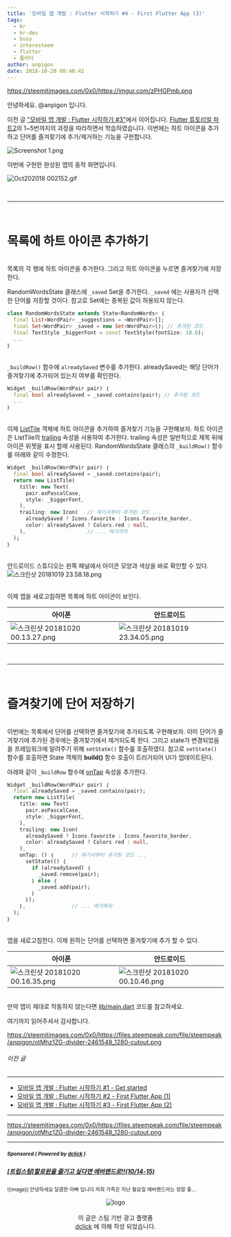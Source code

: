 ```yaml
---
title: '모바일 앱 개발 : Flutter 시작하기 #4 - First Flutter App (3)'
tags:
  - kr
  - kr-dev
  - busy
  - interesteem
  - flutter
  - 플러터
author: anpigon
date: 2018-10-20 00:40:42
---
```


https://steemitimages.com/0x0/https://imgur.com/zPHGPmb.png

안녕하세요. @anpigon 입니다.

이전 글 ["모바일 앱 개발 : Flutter 시작하기 #3"](https://steemit.com/dclick/@anpigon/-flutter-3-write-your-first-flutter-app-part-12-1539616614961)에서 이어집니다. [Flutter 튜토리얼 파트2](https://codelabs.developers.google.com/codelabs/first-flutter-app-pt2/#0)의 1~5번까지의 과정을 따라하면서 학습하였습니다. 이번에는 하트 아이콘을 추가하고 단어를 즐겨찾기에 추가/제거하는 기능을 구현합니다.

![Screenshot 1.png](https://files.steempeak.com/file/steempeak/anpigon/zj0dcEIi-Screenshot201.png)



이번에 구현한 완성된 앱의 동작 화면입니다.

![Oct202018 002152.gif](https://files.steempeak.com/file/steempeak/anpigon/AGjLeysd-Oct-20-20182000-21-52.gif)


<br><hr><br>

# 목록에 하트 아이콘 추가하기

<br>목록의 각 행에 하트 아이콘을 추가한다. 그리고 하트 아이콘을 누르면 즐겨찾기에 저장한다.

RandomWordsState 클래스에 `_saved` Set을 추가한다. `_saved` 에는 사용자가 선택한 단어를 저장할 것이다. 참고로 Set에는 중복된 값이 허용되지 않는다.

```dart
class RandomWordsState extends State<RandomWords> ｛
  final List<WordPair> _suggestions = <WordPair>[];
  final Set<WordPair> _saved = new Set<WordPair>(); // 추가된 코드
  final TextStyle _biggerFont = const TextStyle(fontSize: 18.0);
  ...
｝
```

<br>`_buildRow()` 함수에 `alreadySaved` 변수를 추가한다. alreadySaved는 해당 단어가 즐겨찾기에 추가되어 있는지 여부를 확인한다.

```dart
Widget _buildRow(WordPair pair) ｛
  final bool alreadySaved = _saved.contains(pair); // 추가된 코드
  ...
｝
```

<br>이제 [ListTile](https://docs.flutter.io/flutter/material/ListTile-class.html) 객체에 하트 아이콘을 추가하여 즐겨찾기 기능을 구현해보자. 하트 아이콘은 ListTile의 [trailing](https://docs.flutter.io/flutter/material/ListTile/trailing.html) 속성을 사용하여 추가한다. trailing 속성은 일반적으로 제목 뒤에 아이콘 위젯을 표시 할때 사용된다. RandomWordsState 클래스의 `_buildRow()` 함수를 아래와 같이 수정한다. 

```dart
Widget _buildRow(WordPair pair) ｛
  final bool alreadySaved = _saved.contains(pair);
  return new ListTile(
    title: new Text(
      pair.asPascalCase,
      style: _biggerFont,
    ),
    trailing: new Icon(   // 여기서부터 추가된 코드 ... 
      alreadySaved ? Icons.favorite : Icons.favorite_border,
      color: alreadySaved ? Colors.red : null,
    ),                    // ... 여기까지
  );
｝
```

<br>안드로이드 스튜디오는 왼쪽 패널에서 아이콘 모양과 색상을 바로 확인할 수 있다.
![스크린샷 20181019 23.58.18.png](https://files.steempeak.com/file/steempeak/anpigon/xh0cuwbI-E18489E185B3E1848FE185B3E18485E185B5E186ABE18489E185A3E186BA202018-10-192023.58.18.png)

<br>이제 앱을 새로고침하면 목록에 하트 아이콘이 보인다.

|아이폰|안드로이드|
|-|-|
|![스크린샷 20181020 00.13.27.png](https://files.steempeak.com/file/steempeak/anpigon/unrQp4FT-E18489E185B3E1848FE185B3E18485E185B5E186ABE18489E185A3E186BA202018-10-202000.13.27.png)|![스크린샷 20181019 23.34.05.png](https://files.steempeak.com/file/steempeak/anpigon/u46fmY84-E18489E185B3E1848FE185B3E18485E185B5E186ABE18489E185A3E186BA202018-10-192023.34.05.png)|

<br><hr><br>

# 즐겨찾기에 단어 저장하기

<br>이번에는 목록에서 단어를 선택하면 즐겨찾기에 추가되도록 구현해보자. 이미 단어가 즐겨찾기에 추가된 경우에는 즐겨찾기에서 제거되도록 한다. 그리고 state가 변경되었음을 프레임워크에 알려주기 위해 `setState()` 함수를 호출하였다. 참고로 `setState()` 함수를 호출하면 State 객체의 **build()** 함수 호출이 트리거되어 UI가 업데이트된다.

아래와 같이 `_buildRow` 함수에 [onTap](https://docs.flutter.io/flutter/material/ListTile/onTap.html) 속성을 추가한다.

```dart
Widget _buildRow(WordPair pair) ｛
  final alreadySaved = _saved.contains(pair);
  return new ListTile(
    title: new Text(
      pair.asPascalCase,
      style: _biggerFont,
    ),
    trailing: new Icon(
      alreadySaved ? Icons.favorite : Icons.favorite_border,
      color: alreadySaved ? Colors.red : null,
    ),
    onTap: () ｛      // 여기서부터 추가된 코드 ...
      setState(() ｛
        if (alreadySaved) ｛
          _saved.remove(pair);
        ｝ else ｛ 
          _saved.add(pair); 
        ｝ 
      ｝);
    ｝,               // ... 여기까지
  );
｝ 
```

<br>앱을 새로고침한다. 이제 원하는 단어를 선택하면 즐겨찾기에 추가 할 수 있다. 

|아이폰|안드로이드|
|-|-|
|![스크린샷 20181020 00.16.35.png](https://files.steempeak.com/file/steempeak/anpigon/6LSDF1X3-E18489E185B3E1848FE185B3E18485E185B5E186ABE18489E185A3E186BA202018-10-202000.16.35.png)|![스크린샷 20181020 00.10.46.png](https://files.steempeak.com/file/steempeak/anpigon/vnnpoTVN-E18489E185B3E1848FE185B3E18485E185B5E186ABE18489E185A3E186BA202018-10-202000.10.46.png)|

<br>만약 앱이 제대로 작동하지 않는다면 [lib/main.dart](https://gist.githubusercontent.com/Sfshaza/1194384995296493b4675379e0022227/raw/7f274e35045042b3fe93fea464dddc170d14558f/main.dart) 코드를 참고하세요.

여기까지 읽어주셔서 감사합니다.

https://steemitimages.com/0x0/https://files.steempeak.com/file/steempeak/anpigon/otMhz1ZG-divider-2461548_1280-cutout.png

###### 이전 글

---

- [모바일 앱 개발 : Flutter 시작하기 #1 - Get started](https://steemit.com/dclick/@anpigon/-flutter--1538895504796)
- [모바일 앱 개발 : Flutter 시작하기 #2 - First Flutter App (1)](https://steemit.com/kr/@anpigon/flutter-2-write-your-first-flutter-app-part-1)
- [모바일 앱 개발 : Flutter 시작하기 #3 - First Flutter App (2)](https://steemit.com/dclick/@anpigon/-flutter-3-write-your-first-flutter-app-part-12-1539616614961)
---

https://steemitimages.com/0x0/https://files.steempeak.com/file/steempeak/anpigon/otMhz1ZG-divider-2461548_1280-cutout.png

***
#####  <sub> **Sponsored ( Powered by [dclick](https://www.dclick.io) )** </sub>
##### [[트립스팀]할로윈을 즐기고 싶다면 에버랜드로!!(10/14-15)](https://api.dclick.io/v1/c?x=eyJhbGciOiJIUzI1NiIsInR5cCI6IkpXVCJ9.eyJjIjoiYW5waWdvbiIsInMiOiItZmx1dHRlci00LWZpcnN0LWZsdXR0ZXItYXBwLTMtMTUzOTk2MzY0MTU4OSIsImEiOlsyMDNdLCJ1cmwiOiJodHRwczovL3N0ZWVtaXQuY29tL3RyaXBzdGVlbS9Ac3dlZXRwYXBhL3R0MjAxODEwMTh0MjMwODA1MDQxeiIsImlhdCI6MTUzOTk2MzY0MSwiZXhwIjoxODU1MzIzNjQxfQ.v27VWz0z1d2s27wT6UtNG5G57MyN-Gsf05wizagzz3I)
<sup>![image]( 안녕하세요 달콤한 아빠 입니다 저희 가족은 지난 월요일 에버랜드라는 정말 좋...</sup>
<br><center>![logo](https://steemitimages.com/200x100/https://cdn.steemitimages.com/DQmbjkrc5UT4GgZXygAnS3mLrboAy7Y8gr7R7guB8HG3f5n/logopad500.png)<br><br>이 글은 스팀 기반 광고 플랫폼<br>[dclick](https://www.dclick.io) 에 의해 작성 되었습니다.</center>